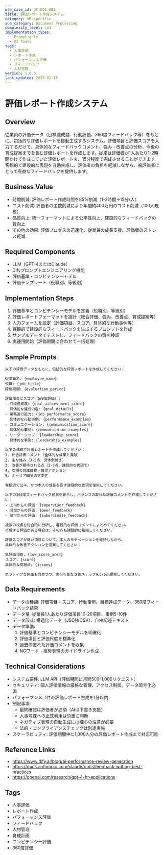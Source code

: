 ```yaml
---
use_case_id: UC-DOC-005
title: 評価レポート作成システム
category: HR-specific
sub_category: Document Processing
complexity_level: Lv3
implementation_types:
  - Prompt-only
  - AI Tools
tags:
  - 人事評価
  - レポート作成
  - パフォーマンス評価
  - フィードバック
  - 人材管理
version: 1.0.0
last_updated: 2025-01-15
---
```


# 評価レポート作成システム

## Overview

従業員の評価データ（目標達成度、行動評価、360度フィードバック等）をもとに、包括的な評価レポートを自動生成するシステム。評価項目と評価スコアを入力するだけで、具体的なフィードバックコメント、強み・改善点の分析、今後の育成提案までを含む評価レポートを作成します。従来は評価者が1人あたり1-2時間かけて作成していた評価レポートを、15分程度で完成させることができます。客観的で建設的な表現を自動生成し、評価者の負担を軽減しながら、被評価者にとって有益なフィードバックを提供します。

## Business Value

- 時間削減: 評価レポート作成時間を85%削減（1-2時間→15分/人）
- コスト削減: 評価者の工数削減により年間約400万円のコスト削減（100人規模）
- 品質向上: 統一フォーマットによる公平性向上、建設的なフィードバックの質向上
- その他の効果: 評価プロセスの迅速化、従業員の成長支援、評価者のストレス軽減

## Required Components

- LLM（GPT-4またはClaude）
- Difyプロンプトエンジニアリング機能
- 評価基準・コンピテンシーモデル
- 評価テンプレート（役職別、等級別）

## Implementation Steps

1. 評価基準とコンピテンシーモデルを定義（役職別、等級別）
2. 評価レポートフォーマットを設計（総合評価、強み、改善点、育成提案等）
3. 入力フォームを設定（評価項目、スコア、具体的な行動事例等）
4. 客観的で建設的なフィードバックを生成するプロンプトを作成
5. サンプルデータでテストし、フィードバックの質を検証
6. 実運用開始（評価期間に合わせて一括処理）

## Sample Prompts

```
以下の評価データをもとに、包括的な評価レポートを作成してください：

従業員名: {employee_name}
役職: {job_title}
評価期間: {evaluation_period}

評価項目とスコア（5段階評価）:
- 目標達成度: {goal_achievement_score}
  具体的な達成内容: {goal_details}
- 業務遂行能力: {job_performance_score}
  具体的な行動事例: {performance_examples}
- コミュニケーション: {communication_score}
  具体的な事例: {communication_examples}
- リーダーシップ: {leadership_score}
  具体的な事例: {leadership_examples}

以下の構成で評価レポートを作成してください：
1. 総合評価コメント（全体的な成果と貢献）
2. 主な強み（3-5点、具体例付き）
3. 改善が期待される点（2-3点、建設的な表現で）
4. 次期の育成目標・推奨アクション
5. キャリア開発の方向性

客観的で公平、かつ本人の成長を促す建設的な表現を使用してください。
```

```
以下の360度フィードバック結果を統合し、バランスの取れた評価コメントを作成してください：
- 上司からの評価: {supervisor_feedback}
- 同僚からの評価: {peer_feedback}
- 部下からの評価: {subordinate_feedback}

複数の視点を総合的に分析し、客観的な評価コメントにまとめてください。
矛盾する評価がある場合は、その点も建設的に指摘してください。
```

```
評価スコアが低い項目について、本人のモチベーションを維持しながら、
具体的な改善アクションを提案してください：

低評価項目: {low_score_area}
スコア: {score}
具体的な問題点: {issues}

ポジティブな側面も含めつつ、実行可能な改善ステップを3-5点提案してください。
```

## Data Requirements

- データの種類: 評価項目・スコア、行動事例、目標達成データ、360度フィードバック結果
- データ量: 従業員1人あたり評価項目10-20項目、事例5-10件
- データ形式: 構造化データ（JSON/CSV）、自由記述テキスト
- データ準備:
  1. 評価基準とコンピテンシーモデルを明確化
  2. 評価項目と評価尺度を標準化
  3. 過去の優れた評価コメントを収集
  4. NGワード・推奨表現のガイドライン作成

## Technical Considerations

- システム要件: LLM API（評価期間に月間500-1,000リクエスト）
- セキュリティ: 個人評価情報の厳格な管理、アクセス制御、データ暗号化必須
- パフォーマンス: 1件の評価レポート生成を1分以内
- 制限事項:
  - 最終確認は評価者が必須（AIは下書き支援）
  - 人事考課への正式利用は慎重に判断
  - ネガティブ表現の自動生成には細心の注意が必要
  - 法的・コンプライアンスチェックは別途実施
- スケーラビリティ: 評価期間中に1,000人分の評価レポート作成まで対応可能

## Reference Links

- https://www.dify.ai/blog/ai-performance-review-generation
- https://docs.anthropic.com/claude/docs/feedback-writing-best-practices
- https://openai.com/research/gpt-4-hr-applications

## Tags

- 人事評価
- レポート作成
- パフォーマンス評価
- フィードバック
- 人材管理
- 育成計画
- コンピテンシー評価
- 360度評価
